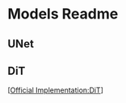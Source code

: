 # Models Readme

## UNet

## DiT
[[Official Implementation:DiT](https://github.com/facebookresearch/DiT)]

